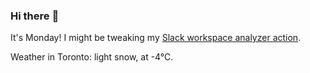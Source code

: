 ### Hi there :wave:

It's Monday! I might be tweaking my [Slack workspace analyzer action](https://github.com/bewuethr/slack-analyzer).

Weather in Toronto: light snow, at -4°C.
